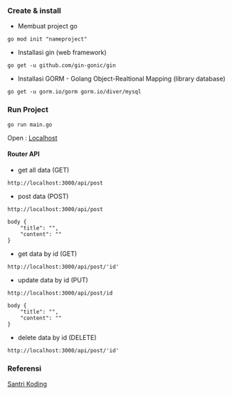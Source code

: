 <!--
 Copyright 2024 ariefsetyonugroho
 
 Licensed under the Apache License, Version 2.0 (the "License");
 you may not use this file except in compliance with the License.
 You may obtain a copy of the License at
 
     https://www.apache.org/licenses/LICENSE-2.0
 
 Unless required by applicable law or agreed to in writing, software
 distributed under the License is distributed on an "AS IS" BASIS,
 WITHOUT WARRANTIES OR CONDITIONS OF ANY KIND, either express or implied.
 See the License for the specific language governing permissions and
 limitations under the License.
-->
### Create & install
- Membuat project go
```
go mod init "nameproject"
```

- Installasi gin (web framework)
```
go get -u github.com/gin-gonic/gin
```

- Installasi GORM - Golang Object-Realtional Mapping (library database)
```
go get -u gorm.io/gorm gorm.io/diver/mysql
```

### Run Project
```
go run main.go
```
Open : [Localhost](http://localhost:3000)

#### Router API
- get all data (GET)
```
http://localhost:3000/api/post
```

- post data (POST)
```
http://localhost:3000/api/post

body {
    "title": "",
    "content": "" 
}
```

- get data by id (GET)
```
http://localhost:3000/api/post/'id'
```

- update data by id (PUT)
```
http://localhost:3000/api/post/id

body {
    "title": "",
    "content": "" 
}
```

- delete data by id (DELETE)
```
http://localhost:3000/api/post/'id'
```

### Referensi
[Santri Koding](https://santrikoding.com/tutorial-restful-api-golang-1-membuat-project-golang
)